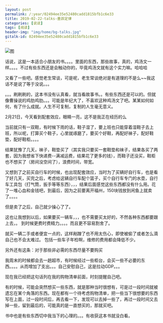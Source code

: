 ```yaml
---
layout: post
permalink: /:year/02494ee35e52480cadd1815bfb1c6e33
title: 2019-02-22-talks-墨菲定律
categories: [说说]
tags: [阅读]
header-img: "img/home/bg-talks.jpg"
gitalk-id: 02494ee35e52480cadd1815bfb1c6e33
---
```




![图](http://image.linxingyang.net/image/T-talks/image/2019/books/mfdl.jpg)

话说，这是一本适合小朋友的书。。。。里面的东西，那些故事，真的，鸡汤文一样。。。。不过有些东西还是会触动你的，毕竟鸡汤文就有这个实力嘛。哈哈哈


又看了一些吧。感觉老生常谈，可是呢，老生常谈绝对是有道理的不是么~~我这话不是说了等于没说。。。


。。。刷刷刷的，这本书没有认真看，就当看故事书。。有些东西还是可以的。但就像曹操说的鸡肋鸡肋。。。可能是年纪大了，不喜欢这种鸡汤文了吧。某某如何如何，有了什么成就。人生不可复制，复制的人生毫无意义。


2月21日，今天看到配套效应，眼睛一亮，这不是我正在经历的么


当前就只有一双鞋，有时候下雨的话，鞋子湿了，要上班也只能穿着湿鞋子去上班，所以呢，打算买个鞋子，心里就琢磨了，要买个好鞋，再配好袜子，配好鞋垫，配好鞋柜。。。。

结果犹豫了几天，袜子，鞋垫买了（其实我只要买一套鞋垫和袜子，结果各买了两套，因为我想省下快递费--满减运费，结果花了更多的钱），而鞋子还没买，鞋柜也不想买了（房间没空间了），浪费时间，带宽。


又想到了之前买自行车的时候，也出现配套效应，当时为了买辆好自行车，也是看了好几天，买完之后，考虑给这辆自行车配个篮子，买个自行车专门的水壶，自行车工具包（打气筒，扳手等等东西），，，结果后面感觉这些东西都没有什么用。花了一堆心血和金钱吧，到最后，因为之前要离开福州，150块钱放到闲鱼上就卖了。。。。


但是卖了之后，自己就少操心了了。


这也让我想到以后，如果要买一辆车，，，也不需要买太好的，不然各种东西都要跟上去，。 到时候更费时费精力。。。。而且更不容易割舍了。

就买一辆二手或者便宜一点的，这样剐蹭了也不用太伤心，即使被偷了或者怎么滴自己也不会太难过。 包括一些车子年检啊，维修的费用都会降低不少。


另外还有这条：对于那些非必需的东西尽量不要购买

我周末的时候都会去一趟超市，有时候经过一些柜台，会买一些不必要的东西。。。。从而增加了支出。。。自己安慰自己，这是拉动GDP。。。

现在我已经把这句话列在我的购物清单前面，时刻提醒自己吧。

有的时候，可能会突然想买一些东西，就是那种当时很想有，可是过一段时间就被遗忘在某个角落的东西。现在都有一个待考虑购物清单，把一些当下很想要的东西写在上面，过一段时间后，再去看一下，发现可以去掉一些了，再过一段时间又去掉一些，留到最后的，可能真的是一直想买的，那就买吧。



书中也是有些东西切中我当下的心理的。。。有收获这本书就没白看。


